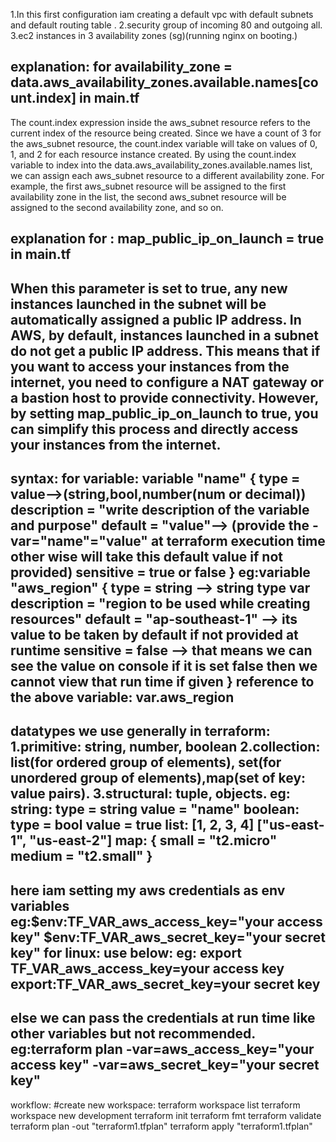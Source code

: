 1.In this first configuration iam creating a default vpc with default subnets and default routing table .
2.security group of incoming 80 and outgoing all.
3.ec2 instances in 3 availability zones (sg)(running nginx on booting.)

explanation: for availability_zone = data.aws_availability_zones.available.names[count.index] in main.tf
------------
The count.index expression inside the aws_subnet resource refers to the current index of the resource being created.
Since we have a count of 3 for the aws_subnet resource, the count.index variable will take on values of 0, 1, and 2 for each resource instance created.
By using the count.index variable to index into the data.aws_availability_zones.available.names list, we can assign each aws_subnet resource to a different availability zone. 
For example, the first aws_subnet resource will be assigned to the first availability zone in the list, the second aws_subnet resource will be assigned to the second availability zone, and so on.

explanation for : map_public_ip_on_launch = true in main.tf
---------------
When this parameter is set to true, any new instances launched in the subnet will be automatically assigned a public IP address.
In AWS, by default, instances launched in a subnet do not get a public IP address. 
This means that if you want to access your instances from the internet, you need to configure a NAT gateway or a bastion host to provide connectivity. 
However, by setting map_public_ip_on_launch to true, you can simplify this process and directly access your instances from the internet.
------------------
syntax: for variable:
variable "name" {
    type = value-->(string,bool,number(num or decimal))
    description = "write description of the variable and purpose"
    default = "value"--> (provide the -var="name"="value" at terraform execution time other wise will take this default value if not provided)
    sensitive = true or false
}
eg:variable "aws_region" {
    type = string --> string type var
    description = "region to be used while creating resources"
    default = "ap-southeast-1" --> its value to be taken by default if not provided at runtime
    sensitive = false --> that means we can see the value on console if it is set false then we cannot view that run time if given
}
reference to the above variable:
var.aws_region
-------------------
datatypes we use generally in terraform:
1.primitive: string, number, boolean
2.collection: list(for ordered group of elements), set(for unordered group of elements),map(set of key: value pairs).
3.structural: tuple, objects.
eg:
string:
type = string
value = "name"
boolean:
type = bool
value = true
list:
[1, 2, 3, 4] 
["us-east-1", "us-east-2"]
map:
{
    small = "t2.micro"
    medium = "t2.small"
}
------------------------------
here iam setting my aws credentials as env variables
eg:$env:TF_VAR_aws_access_key="your access key"
   $env:TF_VAR_aws_secret_key="your secret key"
for linux: use below:
eg: export TF_VAR_aws_access_key=your access key
    export:TF_VAR_aws_secret_key=your secret key
------------------------------------
else we can pass the credentials at run time like other variables but not recommended.
eg:terraform plan -var=aws_access_key="your access key" -var=aws_secret_key="your secret key"
--------------------------------------
workflow:
#create new workspace: 
terraform workspace list
terraform workspace new development
terraform init
terraform fmt
terraform validate
terraform plan -out "terraform1.tfplan"
terraform apply "terraform1.tfplan"
